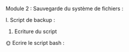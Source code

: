 Module 2 : Sauvegarde du système de fichiers :

I. Script de backup :

1. Ecriture du script

🌞 Ecrire le script bash :
```

```

